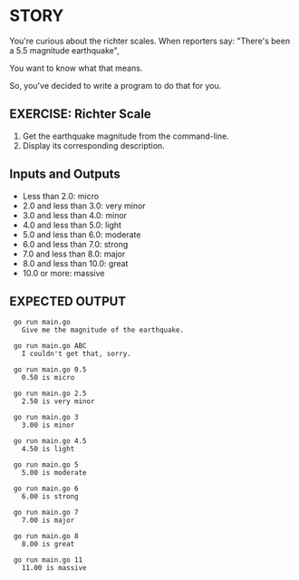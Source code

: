 # STORY
 You're curious about the richter scales. When reporters
 say: "There's been a 5.5 magnitude earthquake",

 You want to know what that means.

 So, you've decided to write a program to do that for you.

## EXERCISE: Richter Scale

 1. Get the earthquake magnitude from the command-line.
 2. Display its corresponding description.

## Inputs and Outputs
- Less than 2.0: micro
- 2.0 and less than 3.0: very minor
- 3.0 and less than 4.0: minor
- 4.0 and less than 5.0: light
- 5.0 and less than 6.0: moderate
- 6.0 and less than 7.0: strong
- 7.0 and less than 8.0: major
- 8.0 and less than 10.0: great
- 10.0 or more: massive

## EXPECTED OUTPUT

```
 go run main.go
   Give me the magnitude of the earthquake.
```

```
 go run main.go ABC
   I couldn't get that, sorry.
```

```
 go run main.go 0.5
   0.50 is micro
```

```
 go run main.go 2.5
   2.50 is very minor
```

```
 go run main.go 3
   3.00 is minor
```

```
 go run main.go 4.5
   4.50 is light
```

```
 go run main.go 5
   5.00 is moderate
```

```
 go run main.go 6
   6.00 is strong
```

```
 go run main.go 7
   7.00 is major
```

```
 go run main.go 8
   8.00 is great
```

```
 go run main.go 11
   11.00 is massive
```